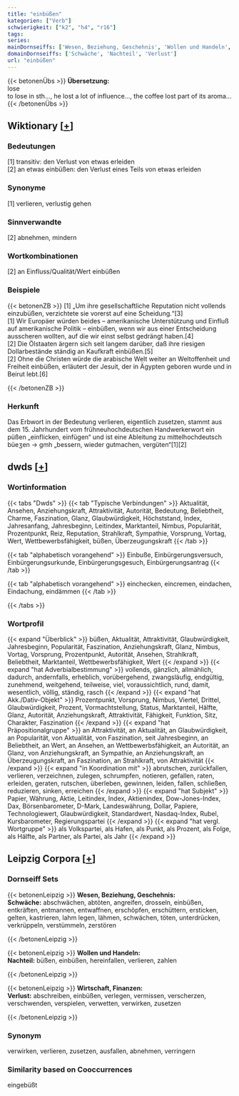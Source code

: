 ```yaml
---
title: "einbüßen"
kategorien: ["Verb"]
schwierigkeit: ["k2", "h4", "r16"]
tags:
series:
mainDornseiffs: ['Wesen, Beziehung, Geschehnis', 'Wollen und Handeln', 'Wirtschaft, Finanzen']
domainDornseiffs: ['Schwäche', 'Nachteil', 'Verlust']
url: "einbüßen"
---
```


{{< betonenÜbs >}}
**Übersetzung:**  
lose  
to lose in sth..., he lost a lot of influence..., the coffee lost part of its aroma...  
{{< /betonenÜbs >}}

## Wiktionary [[+](https://de.wiktionary.org/wiki/einbüßen)]

### Bedeutungen
[1] transitiv: den Verlust von etwas erleiden  
[2] an etwas einbüßen: den Verlust eines Teils von etwas erleiden  

### Synonyme
[1] verlieren, verlustig gehen  

### Sinnverwandte
[2] abnehmen, mindern  

### Wortkombinationen
[2] an Einfluss/Qualität/Wert einbüßen  

### Beispiele
{{< betonenZB >}}
[1] „Um ihre gesellschaftliche Reputation nicht vollends einzubüßen, verzichtete sie vorerst auf eine Scheidung.“[3]  
[1] Wir Europäer würden beides – amerikanische Unterstützung und Einfluß auf amerikanische Politik – einbüßen, wenn wir aus einer Entscheidung ausscheren wollten, auf die wir einst selbst gedrängt haben.[4]  
[2] Die Ölstaaten ärgern sich seit langem darüber, daß ihre riesigen Dollarbestände ständig an Kaufkraft einbüßen.[5]  
[2] Ohne die Christen würde die arabische Welt weiter an Weltoffenheit und Freiheit einbüßen, erläutert der Jesuit, der in Ägypten geboren wurde und in Beirut lebt.[6]  

{{< /betonenZB >}}
### Herkunft
Das Erbwort in der Bedeutung verlieren, eigentlich zusetzen, stammt aus dem 15. Jahrhundert vom frühneuhochdeutschen Handwerkerwort ein püßen „einflicken, einfügen“ und ist eine Ableitung zu mittelhochdeutsch büeʒen → gmh „bessern, wieder gutmachen, vergüten“[1][2]  



## dwds [[+](https://www.dwds.de/wb/einbüßen)]

### Wortinformation
{{< tabs "Dwds" >}}
{{< tab "Typische Verbindungen" >}}
Aktualität, Ansehen, Anziehungskraft, Attraktivität, Autorität, Bedeutung, Beliebtheit, Charme, Faszination, Glanz, Glaubwürdigkeit, Höchststand, Index, Jahresanfang, Jahresbeginn, Leitindex, Marktanteil, Nimbus, Popularität, Prozentpunkt, Reiz, Reputation, Strahlkraft, Sympathie, Vorsprung, Vortag, Wert, Wettbewerbsfähigkeit, büßen, Überzeugungskraft
{{< /tab >}}

{{< tab "alphabetisch vorangehend" >}}
Einbuße, Einbürgerungsversuch, Einbürgerungsurkunde, Einbürgerungsgesuch, Einbürgerungsantrag
{{< /tab >}}

{{< tab "alphabetisch vorangehend" >}}
einchecken, eincremen, eindachen, Eindachung, eindämmen
{{< /tab >}}

{{< /tabs >}}

### Wortprofil
{{< expand "Überblick" >}} büßen, Aktualität, Attraktivität, Glaubwürdigkeit, Jahresbeginn, Popularität, Faszination, Anziehungskraft, Glanz, Nimbus, Vortag, Vorsprung, Prozentpunkt, Autorität, Ansehen, Strahlkraft, Beliebtheit, Marktanteil, Wettbewerbsfähigkeit, Wert {{< /expand >}}
{{< expand "hat Adverbialbestimmung" >}} vollends, gänzlich, allmählich, dadurch, andernfalls, erheblich, vorübergehend, zwangsläufig, endgültig, zunehmend, weitgehend, teilweise, viel, voraussichtlich, rund, damit, wesentlich, völlig, ständig, rasch {{< /expand >}}
{{< expand "hat Akk./Dativ-Objekt" >}} Prozentpunkt, Vorsprung, Nimbus, Viertel, Drittel, Glaubwürdigkeit, Prozent, Vormachtstellung, Status, Marktanteil, Hälfte, Glanz, Autorität, Anziehungskraft, Attraktivität, Fähigkeit, Funktion, Sitz, Charakter, Faszination {{< /expand >}}
{{< expand "hat Präpositionalgruppe" >}} an Attraktivität, an Aktualität, an Glaubwürdigkeit, an Popularität, von Aktualität, von Faszination, seit Jahresbeginn, an Beliebtheit, an Wert, an Ansehen, an Wettbewerbsfähigkeit, an Autorität, an Glanz, von Anziehungskraft, an Sympathie, an Anziehungskraft, an Überzeugungskraft, an Faszination, an Strahlkraft, von Attraktivität {{< /expand >}}
{{< expand "in Koordination mit" >}} abrutschen, zurückfallen, verlieren, verzeichnen, zulegen, schrumpfen, notieren, gefallen, raten, erleiden, geraten, rutschen, überleben, gewinnen, leiden, fallen, schließen, reduzieren, sinken, erreichen {{< /expand >}}
{{< expand "hat Subjekt" >}} Papier, Währung, Aktie, Leitindex, Index, Aktienindex, Dow-Jones-Index, Dax, Börsenbarometer, D-Mark, Landeswährung, Dollar, Papiere, Technologiewert, Glaubwürdigkeit, Standardwert, Nasdaq-Index, Rubel, Kursbarometer, Regierungspartei {{< /expand >}}
{{< expand "hat vergl. Wortgruppe" >}} als Volkspartei, als Hafen, als Punkt, als Prozent, als Folge, als Hälfte, als Partner, als Partei, als Jahr {{< /expand >}}

## Leipzig Corpora [[+](https://corpora.uni-leipzig.de/en/res?word=einbüßen&corpusId=deu_newscrawl-public_2018)]

### Dornseiff Sets
{{< betonenLeipzig >}}
**Wesen, Beziehung, Geschehnis:**  
**Schwäche:** abschwächen, abtöten, angreifen, drosseln, einbüßen, entkräften, entmannen, entwaffnen, erschöpfen, erschüttern, ersticken, gelten, kastrieren, lahm legen, lähmen, schwächen, töten, unterdrücken, verkrüppeln, verstümmeln, zerstören  

{{< /betonenLeipzig >}}


{{< betonenLeipzig >}}
**Wollen und Handeln:**  
**Nachteil:** büßen, einbüßen, hereinfallen, verlieren, zahlen  

{{< /betonenLeipzig >}}


{{< betonenLeipzig >}}
**Wirtschaft, Finanzen:**  
**Verlust:** abschreiben, einbüßen, verlegen, vermissen, verscherzen, verschwenden, verspielen, verwetten, verwirken, zusetzen  

{{< /betonenLeipzig >}}

### Synonym
verwirken, verlieren, zusetzen, ausfallen, abnehmen, verringern


### Similarity based on Cooccurrences
eingebüßt

